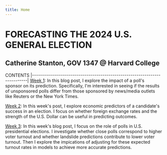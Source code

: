 ```yaml
---
title: Home
---
```


# FORECASTING THE 2024 U.S. GENERAL ELECTION

## Catherine Stanton, GOV 1347 @ Harvard College


CONTENTS
|---------------------------------------------------------------------------|
[Week 1](https://cathystanton.github.io/election-blog/post/2024/09/09/forecast-09-09-2024/): In this blog post, I explore the impact of a poll's sponsor on its prediction. Specifically, I'm interested in seeing if the results of unsponsored polls differ from those sponsored by news/media outlets like Reuters or the New York Times.                                  

[Week 2](https://cathystanton.github.io/election-blog/post/2024/09/16/week-2-forecast/): In this week's post, I explore economic predictors of a candidate's success in an election. I focus on whether foreign exchange rates and the strength of the U.S. Dollar can be useful in predicting outcomes.

[Week 3](https://cathystanton.github.io/election-blog/post/2024/09/21/week-3-forecast/): In this week's blog post, I focus on the role of polls in U.S. presidential elections. I investigate whether close polls correspond to higher voter turnout and whether landslide predictions contribute to lower voter turnout. Then I explore the impications of adjusting for these expected turnout rates in models to achieve more accurate predictions.

